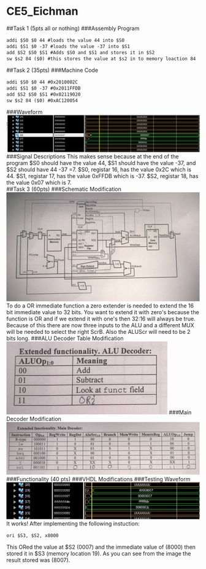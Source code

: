 CE5_Eichman
===========
##Task 1 (5pts all or nothing)
###Assembly Program
```
addi $S0 $0 44 #loads the value 44 into $S0
addi $S1 $0 -37 #loads the value -37 into $S1
add $S2 $S0 $S1 #Adds $S0 and $S1 and stores it in $S2
sw $s2 84 ($0) #this stores the value at $s2 in to memory loaction 84
```


##Task 2 (35pts)
###Machine Code
```
addi $S0 $0 44 #0x2010002C
addi $S1 $0 -37 #0x2011FFDB
add $S2 $S0 $S1 #0x02119020
sw $s2 84 ($0) #0xAC120054
```
###Waveform
![image](https://raw.githubusercontent.com/DanielEichman/CE5_Eichman/master/Task2.JPG)
###Signal Descriptions
This makes sense because at the end of the program $S0 should have the value 44, $S1 should have the value -37, and $S2 should have 44 -37 =7. $S0, registar 16, has the value 0x2C which is 44.  $S1, registar 17, has the value 0xFFDB which is -37.  $S2, registar 18, has the value 0x07 which is 7.  
##Task 3 (60pts)
###Schematic Modification
![image](https://raw.githubusercontent.com/DanielEichman/CE5_Eichman/master/Schematic.jpg)
To do a OR immediate function a zero extender is needed to extend the 16 bit immediate value to 32 bits. You want to extend it with zero's because the function is OR and if we extend it with one's then 32:16 will always be true. Because of this there are now three inputs to the ALU and a different MUX will be needed to select the right ScrB. Also the ALUScr will need to be 2 bits long. 
###ALU Decoder Table Modification
![image](https://raw.githubusercontent.com/DanielEichman/CE5_Eichman/master/ALU_Decoder_Table.JPG)
###Main Decoder Modification
![image](https://raw.githubusercontent.com/DanielEichman/CE5_Eichman/master/Main_Decoder_Table.JPG)
###Functionality (40 pts)
###VHDL Modifications
###Testing Waveform
![image](https://raw.githubusercontent.com/DanielEichman/CE5_Eichman/master/Task3.JPG)
It works! After implementing the following instuction:
```
ori $S3, $S2, x8000
```
This ORed the value at $S2 (0007) and the immediate value of (8000) then stored it in $S3 (memory location 19). As you can see from the image the result stored was (8007).
